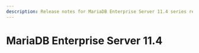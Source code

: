 ```yaml
---
description: Release notes for MariaDB Enterprise Server 11.4 series releases
---
```


# MariaDB Enterprise Server 11.4

